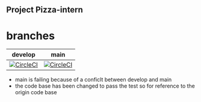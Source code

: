 ## Project Pizza-intern
 
# branches

| develop | main |
|   --------------    |   -----------      |
|  [![CircleCI](https://dl.circleci.com/status-badge/img/gh/brunoblaise/intern-pizza/tree/develop.svg?style=svg)](https://dl.circleci.com/status-badge/redirect/gh/brunoblaise/intern-pizza/tree/develop) |  [![CircleCI](https://dl.circleci.com/status-badge/img/gh/brunoblaise/intern-pizza/tree/main.svg?style=svg)](https://dl.circleci.com/status-badge/redirect/gh/brunoblaise/intern-pizza/tree/main)       |


* main is failing because of a conficlt between develop and main 
* the code base has been changed to pass the test so for reference to the origin code base 



